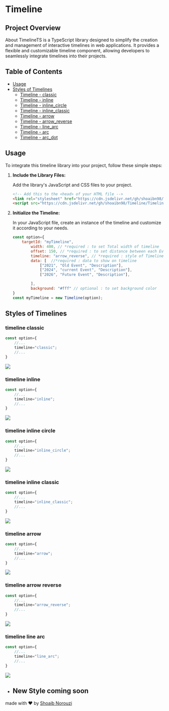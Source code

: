 # Timeline

## Project Overview

About
TimelineTS is a TypeScript library designed to simplify the creation and management of interactive timelines in web applications. It provides a flexible and customizable timeline component, allowing developers to seamlessly integrate timelines into their projects.

## Table of Contents
- [Usage](#usage)
- [Styles of Timelines](#styles-of-timelines)
  - [Timeline - classic](#timeline-classic) 
  - [Timeline - inline](#timeline-inline)
  - [Timeline - inline_circle](#timeline-inline-circle)
  - [Timeline - inline_classic](#timeline-inline-classic)
  - [Timeline - arrow](#timeline-arrow)
  - [Timeline - arrow_reverse](#timeline-arrow-reverse)
  - [Timeline - line_arc](#timeline-line-arc)
  - [Timeline - arc](#timeline-arc)
  - [Timeline - arc_dot](#timeline-arc-dot)

## Usage

To integrate this timeline library into your project, follow these simple steps:

1. **Include the Library Files:**

   Add the library's JavaScript and CSS files to your project. 

   ```html
   <!-- Add this to the <head> of your HTML file -->
   <link rel="stylesheet" href="https://cdn.jsdelivr.net/gh/shoaibn98/Timeline/Timeline.min.css">
   <script src="https://cdn.jsdelivr.net/gh/shoaibn98/Timeline/Timeline.min.js"></script>
   ```
2. **Initialize the Timeline:** 

    In your JavaScript file, create an instance of the timeline and customize it according to your needs.
    ```JavaScript
    const option={
        targetId: "myTimeline",
            width: 400, // *required : to set Total width of timeline
            offset: 150, // *required : to set distance between each Event 
            timeline: "arrow_reverse", // *required : style of Timeline
            data: [  //*required : data to show on timeline
                ["2021", "Old Event", "Description"],
                ["2024", "current Event", "Description"],
                ["2026", "Future Event", "Description"], 

            ],
            background: "#fff" // optional : to set background color
    }
    const myTimeline = new Timeline(option);
    ```

## Styles of Timelines



### timeline classic
```JavaScript
const option={
    //...
    timeline="classic";
    //...
}
```
![](https://my-app.alwaysdata.net/timeline/img/classic.png)

### timeline inline
```JavaScript
const option={
    //...
    timeline="inline";
    //...
}
```
![](https://my-app.alwaysdata.net/timeline/img/inline.png)

### timeline inline circle
```JavaScript
const option={
    //...
    timeline="inline_circle";
    //...
}
```
![](https://my-app.alwaysdata.net/timeline/img/inline_circle.png)

### timeline inline classic
```JavaScript
const option={
    //...
    timeline="inline_classic";
    //...
}
```
![](https://my-app.alwaysdata.net/timeline/img/inline_classic.png)

### timeline arrow
```JavaScript
const option={
    //...
    timeline="arrow";
    //...
}
```
![](https://my-app.alwaysdata.net/timeline/img/arrow.png)

### timeline arrow reverse
```JavaScript
const option={
    //...
    timeline="arrow_reverse";
    //...
}
```
![](https://my-app.alwaysdata.net/timeline/img/arrow_reverse.png)

### timeline line arc
```JavaScript
const option={
    //...
    timeline="line_arc";
    //...
}
```
![](https://github.com/shoaibn98/TimeLine/blob/main/Timeline/img/arrow_reverse.png)


- ## New Style coming soon

made with ♥  by  [Shoaib Norouzi](https://shoaibnorouzi.alwaysdata.net)
